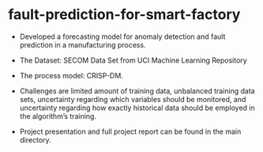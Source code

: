 # fault-prediction-for-smart-factory
- Developed a forecasting model for anomaly detection and fault prediction in a manufacturing process.

- The Dataset: SECOM Data Set from UCI Machine Learning Repository

- The process model: CRISP-DM.

- Challenges are limited amount of training data, unbalanced training data sets, uncertainty regarding which variables should be monitored, and uncertainty regarding how exactly historical data should be employed in the algorithm’s training.

- Project presentation and full project report can be found in the main directory.
